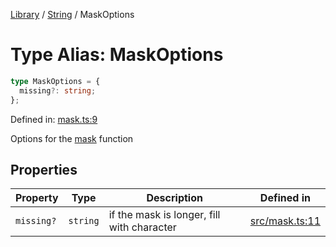 <!-- markdownlint-disable -->
<!-- cspell: disable -->
[Library](../index.md) / [String](./index.md) / MaskOptions

# Type Alias: MaskOptions

```ts
type MaskOptions = {
  missing?: string;
};
```

Defined in: [mask.ts:9](https://github.com/technobuddha/library/blob/main/src/mask.ts#L9)

Options for the [mask](mask.md) function

## Properties

| Property | Type | Description | Defined in |
| ------ | ------ | ------ | ------ |
| <a id="missing"></a> `missing?` | `string` | if the mask is longer, fill with character | [src/mask.ts:11](https://github.com/technobuddha/library/blob/main/src/mask.ts#L11) |

